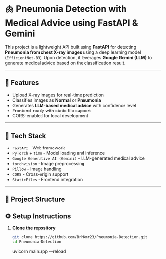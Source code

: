 # 🫁 Pneumonia Detection with Medical Advice using FastAPI & Gemini

This project is a lightweight API built using **FastAPI** for detecting **Pneumonia from chest X-ray images** using a deep learning model (`EfficientNet-B3`). Upon detection, it leverages **Google Gemini (LLM)** to generate medical advice based on the classification result.

---

## 🚀 Features

- Upload X-ray images for real-time prediction
- Classifies images as **Normal** or **Pneumonia**
- Generates **LLM-based medical advice** with confidence level
- Frontend-ready with static file support
- CORS-enabled for local development

---

## 🧠 Tech Stack

- `FastAPI` - Web framework
- `PyTorch` + `timm` - Model loading and inference
- `Google Generative AI (Gemini)` - LLM-generated medical advice
- `torchvision` - Image preprocessing
- `Pillow` - Image handling
- `CORS` - Cross-origin support
- `StaticFiles` - Frontend integration

---

## 📁 Project Structure

## ⚙️ Setup Instructions

1. **Clone the repository**
   ```bash
   git clone https://github.com/BrhKmr23/Pneumonia-Detection.git
   cd Pneumonia-Detection
   ```
   uvicorn main:app --reload
